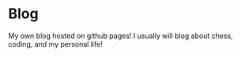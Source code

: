 # Blog
My own blog hosted on github pages!
I usually will blog about chess, coding, and my personal life!
